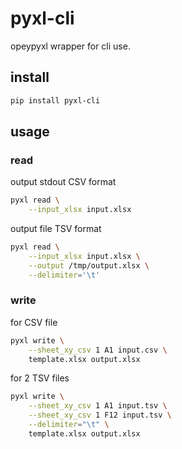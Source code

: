 # pyxl-cli

opeypyxl wrapper for cli use.

## install

```sh
pip install pyxl-cli
```

## usage

### read
output stdout CSV format

```sh
pyxl read \
    --input_xlsx input.xlsx
```

output file TSV format

```sh
pyxl read \
    --input_xlsx input.xlsx \
    --output /tmp/output.xlsx \
    --delimiter='\t'
```

### write
for CSV file

```sh
pyxl write \
    --sheet_xy_csv 1 A1 input.csv \
    template.xlsx output.xlsx
```

for 2 TSV files

```sh
pyxl write \
    --sheet_xy_csv 1 A1 input.tsv \
    --sheet_xy_csv 1 F12 input.tsv \
    --delimiter="\t" \
    template.xlsx output.xlsx
```